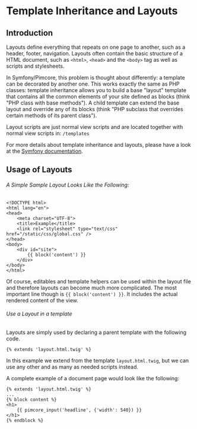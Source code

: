 # Template Inheritance and Layouts

## Introduction

Layouts define everything that repeats on one page to another, such as a header, footer, navigation. 
Layouts often contain the basic structure of a HTML document, such as `<html>`, `<head>` and the `<body>` 
tag as well as scripts and stylesheets.

In Symfony/Pimcore, this problem is thought about differently: a template can be decorated by another one. 
This works exactly the same as PHP classes: template inheritance allows you to build a base "layout" 
template that contains all the common elements of your site defined as blocks (think "PHP class with 
base methods"). A child template can extend the base layout and override any of its blocks 
(think "PHP subclass that overrides certain methods of its parent class").

Layout scripts are just normal view scripts and are located together with normal view scripts in: `/templates`

For more details about template inheritance and layouts, please have a look at the 
[Symfony documentation](https://symfony.com/doc/current/templating.html#template-inheritance-and-layouts). 

## Usage of Layouts

###### A Simple Sample Layout Looks Like the Following:  

```twig
<!DOCTYPE html>
<html lang="en">
<head>
    <meta charset="UTF-8">
    <title>Example</title>
    <link rel="stylesheet" type="text/css" href="/static/css/global.css" />
</head>
<body>
    <div id="site">
        {{ block('content') }}
    </div>
</body>
</html>
```

Of course, editables and template helpers can be used within the layout file and therefore layouts can become much 
more complicated. The most important line though is `{{ block('content') }}`. 
It includes the actual rendered content of the view. 

###### Use a Layout in a template

Layouts are simply used by declaring a parent template with the following code. 

```twig
{% extends 'layout.html.twig' %}
```

In this example we extend from the template `layout.html.twig`, but we can use any other and as many as needed 
scripts instead.  
  
A complete example of a document page would look like the following: 

```twig
{% extends 'layout.html.twig' %}
...
{% block content %}
<h1>
    {{ pimcore_input('headline', {'width': 540}) }}
</h1>
{% endblock %}
```
